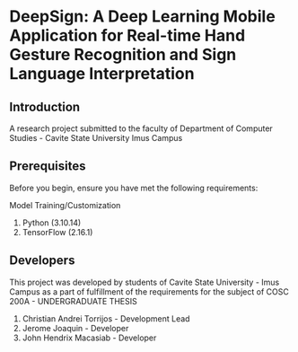 # DeepSign: A Deep Learning Mobile Application for Real-time Hand Gesture Recognition and Sign Language Interpretation	

## Introduction
A research project submitted to the faculty of Department of Computer Studies - Cavite State University Imus Campus

## Prerequisites
Before you begin, ensure you have met the following requirements:

Model Training/Customization
1. Python (3.10.14)
2. TensorFlow (2.16.1) 

## Developers
This project was developed by students of Cavite State University - Imus Campus as a part of fulfillment of the requirements for the subject of
COSC 200A - UNDERGRADUATE THESIS


1. Christian Andrei Torrijos - Development Lead
2. Jerome Joaquin - Developer
3. John Hendrix Macasiab - Developer
